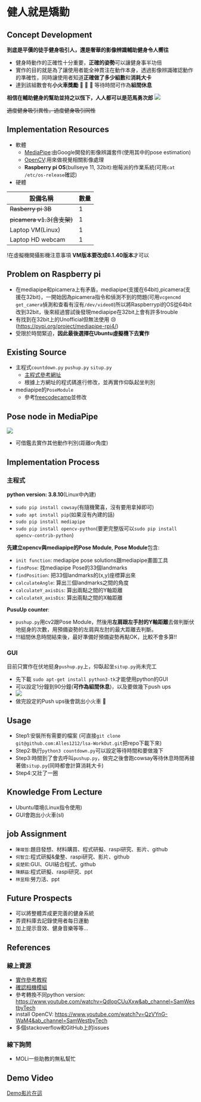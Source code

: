 # 健人就是矯勤

## Concept Development
**到底是平價的徒手健身吸引人，還是奢華的影像辨識輔助健身令人嚮往**
- 健身時動作的正確性十分重要，**正確的姿勢**可以讓健身事半功倍
- 實作的目的就是為了讓使用者能全神貫注在動作本身，透過影像辨識確認動作的準確性，同時讓使用者知道**正確做了多少組數**和**消耗大卡**
- 達到該組數會有**小火車獎勵** :train: :train: :train: 等待時間可作為**組間休息**


**相信在輔助健身的幫助並持之以恆下，人人都可以是范馬勇次郎**
![](https://i.imgur.com/RoK1cNw.png)

~~適度健身吸引異性，過度健身吸引同性~~
## Implementation Resources
- 軟體
  - [MediaPipe](https://google.github.io/mediapipe):由Google開發的影像辨識套件(使用其中的pose estimation)
  - [OpenCV](https://opencv.org/):用來做視覺相關影像處理
  - **Raspberry pi OS**(bullseye 11, 32bit):樹莓派的作業系統(可用```cat /etc/os-release```確認)
- 硬體

|設備名稱|數量|
|-----|--------|
|~~Rasberry pi 3B~~|1       |
|~~picamera v1.3(含支架)~~ |1      |
|Laptop VM(Linux)|1|
|Laptop HD webcam| 1|

!在虛擬機開攝影機注意事項
**VM版本要改成6.1.40版本**才可以

## Problem on Raspberry pi
- 在mediapipe和picamera上有矛盾，mediapipe(支援在64bit),picamera(支援在32bit)，一開始因為picamera指令和偵測不到的問題(可用```vcgencmd get_camera```偵測和查看有沒有```/dev/video0```)所以將Raspberrypi的OS從64bit改到32bit，後來經過嘗試後發現mediapipe在32bit上會有許多trouble
- 有找到在32bit上的Unofficial但無法使用  :cry:(https://pypi.org/project/mediapipe-rpi4/)
- 受限於時間緊迫，**因此最後選擇在Ubuntu虛擬機下去實作**

## Existing Source
- 主程式```countdown.py``` ```pushup.py``` ```situp.py```
  - [主程式參考網址](https://circuitdigest.com/microcontroller-projects/push-up-counter-using-raspberry-pi-4-and-mediapipe)
  - 根據上方網址的程式碼進行修改，並再實作仰臥起坐判別
- mediapipe的```PoseModule```
  - 參考[freecodecamp](https://www.youtube.com/watch?v=01sAkU_NvOY&ab_channel=freeCodeCamp.org)並修改

## Pose node in MediaPipe
![](https://i.imgur.com/Kdp0rM7.png)
- 可借鑑去實作其他動作判別(距離or角度)

## Implementation Process
### 主程式
**python version: 3.8.10**(Linux中內建)
- ```sudo pip install cowsay```(有隨機驚喜，沒有要用拿掉即可)
- ```sudo apt install pip```(如果沒有內建的話)
- ```sudo pip install mediapipe```
- ```sudo pip install opencv-python```(要更完整版可以```sudo pip install opencv-contrib-python```)

**先建立opencv與mediapipe的Pose Module**,
**Pose Module**包含:
- ```init function```: mediapipe pose solutions跟mediapipe畫圖工具
- ```findPose```: 找mediapipe Pose的33個landmarks
- ```findPosition```: 把33個landmarks的(x,y)座標算出來
- ```calculateAngle```: 算出三個landmarks之間的角度
- ```calculateY_axisDis```: 算出兩點之間的Y軸距離
- ```calculateX_axisDis```: 算出兩點之間的X軸距離

**PusuUp counter**: 
- ```pushup.py```用cv2跟Pose Module，然後用**左肩跟左手肘的Y軸距離**去做判斷伏地挺身的次數，用預備姿勢的左肩與左肘的最大距離去判斷。
- !!!組間休息時間結束後，最好準備好預備姿勢再點OK，比較不會多算!!

### GUI
目前只實作在伏地挺身```pushup.py```上，仰臥起坐```situp.py```尚未完工
- 先下載 ```sudo apt-get install python3-tk```才能使用python的GUI
- 可以設定1分鐘到90分鐘(**可作為組間休息**)，以及要做幾下push ups
- ![](https://i.imgur.com/KjSVVOw.png)
- 做完設定的Push ups後會跳出小火車 :train: 

## Usage
- Step1:安裝所有需要的檔案 (可直接```git clone git@github.com:Alles1212/lsa-WorkOut.git```把repo下載下來)
- Step2:執行```python3 countdown.py```可以設定等待時間和要做幾下
- Step3:時間到了會去呼叫```pushup.py```，做完之後會跑cowsay等待休息時間再接著做```situp.py```(同時都會計算消耗大卡)
- Step4:又壯了一圈

## Knowledge From Lecture
- Ubuntu環境(Linux指令使用)
- GUI會跑出小火車(sl)

## job Assignment
- ```陳竣哲```:題目發想、材料購買、程式研擬、raspi研究、影片、github
- ```何智立```:程式研擬&彙整、raspi研究、影片、github
- ```吳楚熙```:GUI、GUI結合程式、github
- ```陳麒益```:程式研擬、raspi研究、ppt
- ```林昱翔```:勞力活、ppt

## Future Prospects
- 可以將整體弄成更完善的健身系統
- 弄資料庫去記錄使用者每日運動
- 加上提示音效、健身音樂等等...

## References
### 線上資源
- [實作參考教程](https://circuitdigest.com/microcontroller-projects/push-up-counter-using-raspberry-pi-4-and-mediapipe)
- [確認相機模組](https://raspberrytips.com/troubleshooting-camera-module/)
- 參考轉換不同python version:
https://www.youtube.com/watchv=QdlopCUuXxw&ab_channel=SamWestbyTech
- install OpenCV:
https://www.youtube.com/watch?v=QzVYnG-WaM4&ab_channel=SamWestbyTech
- 多個stackoverflow和GitHub上的issues

### 線下詢問
- MOLi一些助教的無私幫忙

## Demo Video
[Demo影片在這](https://drive.google.com/file/d/1hYK0VFFGBiLi75ySgKQAsHuctIxgKAOE/view?usp=share_link)
